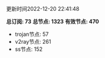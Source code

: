 更新时间2022-12-20 22:41:48

**总订阅: 73**
**总节点: 1323**
**有效节点: 470**
- trojan节点: 57
- v2ray节点: 261
- ss节点: 152
